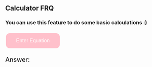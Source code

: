 ## Calculator FRQ 

### You can use this feature to do some basic calculations :)

<button onclick="calculator()">Enter Equation</button>

<p> Answer: <p id="answer"> </p>

<script>
  
  function calculator() {
    let expression = prompt("Enter equation");
    const urlStart = "https://serafina.tk/api/calculator/start";
    const url = urlStart + expression;

    console.log(url),{"method": "GET"}; 

    fetch(url,{"method": "GET"})
      .then(res => res.json())
      .then(data => {
        console.log(data);
        
        document.getElementById("answer").innerHTML = data.result; 
      
      })
      
}
</script>

<style> 
button {
background-color: pink;
  border: none;
  color: white;
  padding: 15px 32px;
  text-align: center;
  text-decoration: none;
  display: inline-block;
  font-size: 16px;
  margin: 4px 2px;
  cursor: pointer;
  border-radius: 12px;
}

p {
  font-size: 20px;
  color: #010000;
}
</style>
